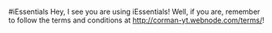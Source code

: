 #iEssentials
Hey, I see you are using iEssentials! Well, if you are, remember to follow the terms and conditions at http://corman-yt.webnode.com/terms/!
